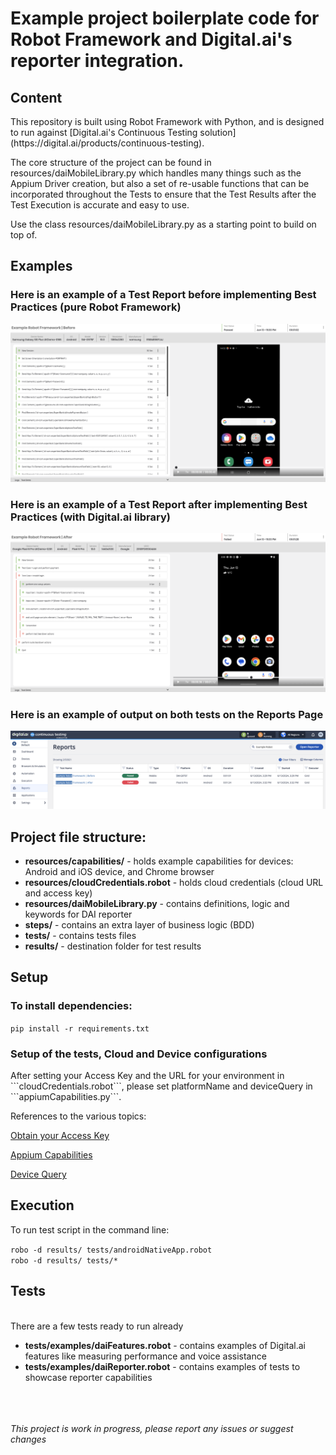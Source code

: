 <h1>Example project boilerplate code for Robot Framework and Digital.ai's reporter integration.</h1>

<h2>Content</h2>
This repository is built using Robot Framework with Python, and is designed to run against [Digital.ai's Continuous Testing solution](https://digital.ai/products/continuous-testing).  


The core structure of the project can be found in resources/daiMobileLibrary.py which handles many things such as the Appium Driver creation, but also a set of re-usable functions that can be incorporated throughout the Tests to ensure that the Test Results after the Test Execution is accurate and easy to use.  


Use the class resources/daiMobileLibrary.py as a starting point to build on top of.  


<h2>Examples </h2>
<h3>Here is an example of a Test Report before implementing Best Practices (pure Robot Framework)</h3>

![Example Image](images/before.png)

<h3>Here is an example of a Test Report after implementing Best Practices (with Digital.ai library)</h3>

![Example Image](images/after.png)

<h3>Here is an example of output on both tests on the Reports Page </h3>

![Example Image](images/reports.png)

<h2>Project file structure:</h2>
<ul>
    <li><b>resources/capabilities/</b> - holds example capabilities for devices: Android and iOS device, and Chrome browser</li>
    <li><b>resources/cloudCredentials.robot</b> - holds cloud credentials (cloud URL and access key)</li>
    <li><b>resources/daiMobileLibrary.py</b> - contains definitions, logic and keywords for DAI reporter</li>
    <li><b>steps/</b> - contains an extra layer of business logic (BDD)</li>
    <li><b>tests/</b> - contains tests files</li>
    <li><b>results/</b> - destination folder for test results</li>
</ul>

<h2>Setup</h2>
<h3>To install dependencies:</h3>
<code>pip install -r requirements.txt</code>
<h3>Setup of the tests, Cloud and Device configurations</h3>
After setting your Access Key and the URL for your environment in ```cloudCredentials.robot```, please set platformName and deviceQuery in ```appiumCapabilities.py```.

References to the various topics:

[Obtain your Access Key](https://docs.digital.ai/bundle/TE/page/obtain_your_access_key.html)

[Appium Capabilities](https://docs.digital.ai/bundle/TE/page/appium_oss_supported_capabilities.html)

[Device Query](https://docs.digital.ai/bundle/TE/page/device_queries.html)

<h2>Execution</h2>
To run test script in the command line:<br/>

<code>robo -d results/ tests/androidNativeApp.robot </code><br/>
<code>robo -d results/ tests/*</code>


<h2>Tests</h2>
<br>There are a few tests ready to run already<br/>
<ul>
    <li><b>tests/examples/daiFeatures.robot</b> - contains examples of Digital.ai features like measuring performance and voice assistance</li>
    <li><b>tests/examples/daiReporter.robot</b> - contains examples of tests to showcase reporter capabilities</li>
</ul>
<br/>
<br/>
<br/>
<i>This project is work in progress, please report any issues or suggest changes</i>
